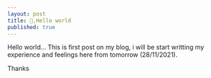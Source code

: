 ```yaml
---
layout: post
title: 👋,Hello world
published: true
---
```


Hello world...
This is first post on my blog, i will be start writting my experience and feelings here from tomorrow (28/11/2021).

Thanks




